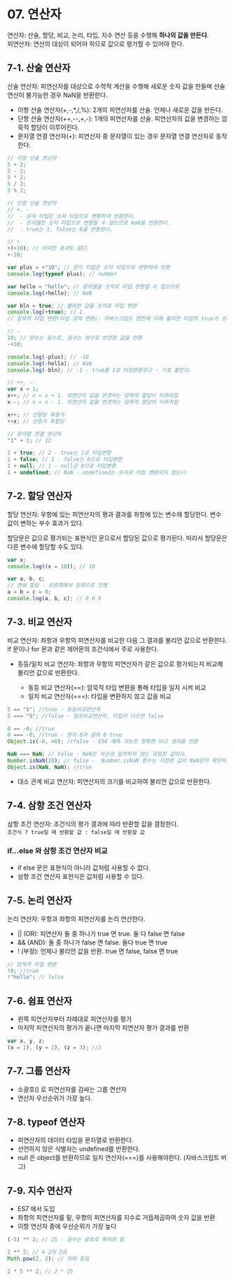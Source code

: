 # 07. 연산자

연산자: 산술, 할당, 비교, 논리, 타입, 지수 연산 등을 수행해 **하나의 값을 만든다**.  
피연산자: 연산의 대상이 되어야 하므로 값으로 평가할 수 있어야 한다.

## 7-1. 산술 연산자

산술 연산자: 피연산자를 대상으로 수학적 계산을 수행해 새로운 숫자 값을 만들며 산술 연산이 불가능한 경우 NaN을 반환한다.

- 이항 산술 연산자(+,-,\*,/,%): 2개의 피연산자를 산술. 언제나 새로운 값을 만든다.
- 단항 산술 연산자(++,--,+,-): 1개의 피연산자를 산술. 피연산자의 값을 변경하는 암묵적 할당이 이루어진다.
- 문자열 연결 연산자(+): 피연산자 중 문자열이 있는 경우 문자열 연결 연산자로 동작한다.

```javascript
// 이항 산술 연산자
5 + 2;
5 - 2;
5 * 2;
5 / 2;
5 % 2;
```

```javascript
// 단항 산술 연산자
// +, -
//  - 문자 타입은 숫자 타입으로 변환하여 반환한다.
//  - 문자열은 숫자 타입으로 변환할 수 없으므로 NaN을 반환한다.
//  - true는 1, false는 0을 반환한다.

// +
+(+10); // 어떠한 효과도 없다.
+-10;

var plus = +"10"; // 문자 타입은 숫자 타입으로 변환하여 반환
console.log(typeof plus); // number

var hello = "hello"; // 문자열을 숫자로 타입 변환할 수 없으므로
console.log(+hello); // NaN

var bln = true; // 불리언 값을 숫자로 타입 변환
console.log(+true); // 1
// 암묵적 타입 변환(타입 강제 변환): 자바스크립트 엔진에 의해 불리언 타입의 true가 숫자 타입 1로 변환된다.

// -
10; // 양수는 음수로, 음수는 양수로 반전한 값을 반환
-+10;

console.log(-plus); // -10
console.log(-hello); // NaN
console.log(-bln); // -1 - true를 1로 타입변환하고 - 기호 붙인다.

// ++, --
var x = 1;
x++; // x = x + 1. 피연산자 값을 변경하는 암묵적 할당이 이루어짐
x--; // x = x - 1. 피연산자 값을 변경하는 암묵적 할당이 이루어짐

x++; // 선할당 후증가
++x; // 선증가 후할당
```

```javascript
// 문자열 연결 연산자
"1" + 2; // 12

1 + true; // 2 - true는 1로 타입변환
1 + false; // 1 - false는 0으로 타입변환
1 + null; // 1 - null은 0으로 타입변환
1 + undefined; // NaN - undefined는 숫자로 타입 변환되지 않는다.
```

## 7-2. 할당 연산자

할당 연산자: 우항에 있는 피연산자의 평과 결과를 좌항에 있는 변수에 할당한다. 변수 값이 변하는 부수 효과가 있다.

할당문은 값으로 평가되는 표현식인 문으로서 할당된 값으로 평가된다. 따라서 할당문은 다른 변수에 할당할 수도 있다.

```javascript
var x;
console.log((x = 10)); // 10

var a, b, c;
// 연쇄 할당 - 오른쪽에서 왼쪽으로 진행
a = b = c = 0;
console.log(a, b, c); // 0 0 0
```

## 7-3. 비교 연산자

비교 연산자: 좌항과 우항의 피연산자를 비교한 다음 그 결과를 불리언 값으로 반환한다. if 문이나 for 문과 같은 제어문의 조건식에서 주로 사용한다.

- 동등/일치 비교 연산자: 좌항과 우항의 피연산자가 같은 값으로 평가되는지 비교해 불리언 값으로 반환한다.

  - 동등 비교 연산자(==): 암묵적 타입 변환을 통해 타입을 일치 시켜 비교
  - 일치 비교 연산자(===): 타입을 변환하지 않고 값을 비교

```javascript
5 == "5"; //true - 동등비교연산자
5 === "5"; //false - 일치비교연산자. 타입이 다르면 false

0 == -0; //true
0 === -0; //true - 양의 0과 음의 0 true
Object.is(-0, +0); //false - ES6 예측 가능한 정확한 비교 결과를 반환

NaN === NaN; // false - NaN은 자신과 일치하지 않는 유일한 값이다.
Number.isNaN(10); // false -  Number.isNaN 함수는 지정한 값이 NaN인지 확인하고 결과값을 불리언 값으로 반환
Object.is(NaN, NaN); //true
```

- 대소 관계 비교 연산자: 피연산자의 크기를 비교하여 불리언 값으로 반환한다.

## 7-4. 삼항 조건 연산자

삼항 조건 연산자: 조건식의 평가 결과에 따라 반환할 값을 결정한다.  
`조건식 ? true일 때 반환할 값 : false일 때 반환할 값`

### if...else 와 삼항 조건 연산자 비교

- if else 문은 표현식이 아니라 값처럼 사용할 수 없다.
- 삼항 조건 연산자 표현식은 값처럼 사용할 수 있다.

## 7-5. 논리 연산자

논리 연산자: 우항과 좌항의 피연산자를 논리 연산한다.

- || (OR): 피연산자 둘 중 하나가 true 면 true. 둘 다 false 면 false
- && (AND): 둘 중 하나가 false 면 false. 둘다 true 면 true
- ! (부정): 언제나 불리언 값을 반환. true 면 false, false 면 true

```javascript
// 암묵적 타입 변환
!0; //true
!"hello"; // false
```

## 7-6. 쉼표 연산자

- 왼쪽 피연산자부터 차례대로 피연산자를 평가
- 마지막 피연산자의 평가가 끝나면 마지막 피연산자 평가 결과를 반환

```javascript
var x, y, z;
(x = 1), (y = 2), (z = 3); //3
```

## 7-7. 그룹 연산자

- 소괄호() 로 피연산자를 감싸는 그룹 연산자
- 연산자 우선순위가 가장 높다.

## 7-8. typeof 연산자

- 피연산자의 데이터 타입을 문자열로 반환한다.
- 선언하지 않은 식별자는 undefined를 반환한다.
- null 은 object를 반환하므로 일치 연산자(===)를 사용해야한다. (자바스크립트 버그)

## 7-9. 지수 연산자

- ES7 에서 도입
- 좌항의 피연산자를 밑, 우항의 피연산자를 지수로 거듭제곱하여 숫자 값을 반환
- 이항 연산자 중에 우선순위가 가장 높다

```javascript
(-5) ** 2; // 25 - 음수는 괄호로 묶어야 함

2 ** 2; // 4 2의 2승
Math.pow(2, 2); // 위와 동일

2 * 5 ** 2; // 2 * 25
```
